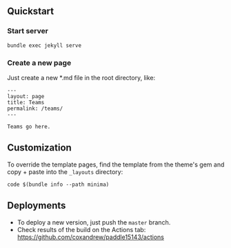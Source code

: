 ## Quickstart

### Start server

```
bundle exec jekyll serve
```

### Create a new page

Just create a new *.md file in the root directory, like:

```
---
layout: page
title: Teams
permalink: /teams/
---

Teams go here.
```

## Customization

To override the template pages, find the template from the theme's gem and copy + paste into the `_layouts` directory:
```
code $(bundle info --path minima)
```

## Deployments

* To deploy a new version, just push the `master` branch.
* Check results of the build on the Actions tab: https://github.com/coxandrew/paddle15143/actions

